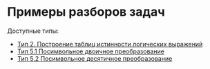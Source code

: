 # Примеры разборов задач

Доступные типы:

- [Тип 2. Построение таблиц истинности логических выражений](./02.py)
- [Тип 5.1 Посимвольное двоичное преобразование](./05_01.py)
- [Тип 5.2 Посимвольное десятичное преобразование](./05_02.py)

